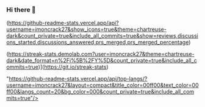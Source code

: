 ### Hi there 👋

<!--
**imoncrack27/imoncrack27** is a ✨ _special_ ✨ repository because its `README.md` (this file) appears on your GitHub profile.

Here are some ideas to get you started:

- 🔭 I’m currently working on ...
- 🌱 I’m currently learning ...
- 👯 I’m looking to collaborate on ...
- 🤔 I’m looking for help with ...
- 💬 Ask me about ...
- 📫 How to reach me: ...
- 😄 Pronouns: ...
- ⚡ Fun fact: ...
-->

(https://github-readme-stats.vercel.app/api?username=imoncrack27&show_icons=true&theme=chartreuse-dark&count_private=true&include_all_commits=true&show=reviews,discussions_started,discussions_answered,prs_merged,prs_merged_percentage)

(https://streak-stats.demolab.com?user=imoncrack27&theme=chartreuse-dark&date_format=n%2Fj%5B%2FY%5D&count_private=true&include_all_commits=true)](https://git.io/streak-stats)

"https://github-readme-stats.vercel.app/api/top-langs/?username=imoncrack27&layout=compact&title_color=00ff00&text_color=00ff00&langs_count=20&bg_color=000&count_private=true&include_all_commits=true"/>
